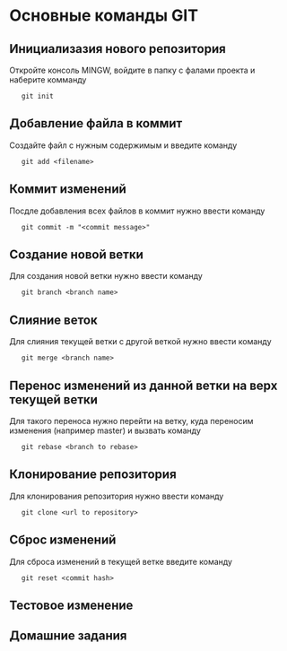# Основные команды GIT

## Инициализазия нового репозитория

Откройте консоль MINGW, войдите в папку с фалами проекта и наберите комманду 
```
   git init
```

## Добавление файла в коммит

Создайте файл с нужным содержимым и введите команду
```
   git add <filename>
```

## Коммит изменений

Посдле добавления всех файлов в коммит нужно ввести команду
```
   git commit -m "<commit message>"
```

## Создание новой ветки

Для создания новой ветки нужно ввести команду
```
   git branch <branch name>
```

## Слияние веток

Для слияния текущей ветки с другой веткой нужно ввести команду
```
   git merge <branch name>
```

## Перенос изменений из данной ветки на верх текущей ветки

Для такого переноса нужно перейти на ветку, куда переносим изменения (например master)
и вызвать команду 
```
   git rebase <branch to rebase>
```

## Клонирование репозитория

Для клонирования репозитория нужно ввести команду 
```
   git clone <url to repository>
```

## Сброс изменений 

Для сброса изменений в текущей ветке введите команду
```
   git reset <commit hash>
```

## Тестовое изменение

## Домашние задания 